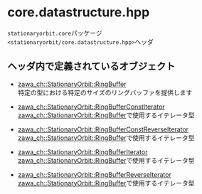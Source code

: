 # core.datastructure.hpp

`stationaryorbit.core`パッケージ  
`<stationaryorbit/core.datastructure.hpp>`ヘッダ  

## ヘッダ内で定義されているオブジェクト

- [zawa_ch::StationaryOrbit::RingBuffer](../../objects/core/ringbuffer.md)  
    特定の型における特定のサイズのリングバッファを提供します

- [zawa_ch::StationaryOrbit::RingBufferConstIterator](../../objects/core/ringbufferconstiterator.md)  
    [zawa_ch::StationaryOrbit::RingBuffer](../../objects/core/ringbuffer.md)で使用するイテレータ型

- [zawa_ch::StationaryOrbit::RingBufferConstReverseIterator](../../objects/core/ringbufferconstreverseiterator.md)  
    [zawa_ch::StationaryOrbit::RingBuffer](../../objects/core/ringbuffer.md)で使用するイテレータ型

- [zawa_ch::StationaryOrbit::RingBufferIterator](../../objects/core/ringbufferiterator.md)  
    [zawa_ch::StationaryOrbit::RingBuffer](../../objects/core/ringbuffer.md)で使用するイテレータ型

- [zawa_ch::StationaryOrbit::RingBufferReverseIterator](../../objects/core/ringbufferreverseiterator.md)  
    [zawa_ch::StationaryOrbit::RingBuffer](../../objects/core/ringbuffer.md)で使用するイテレータ型
